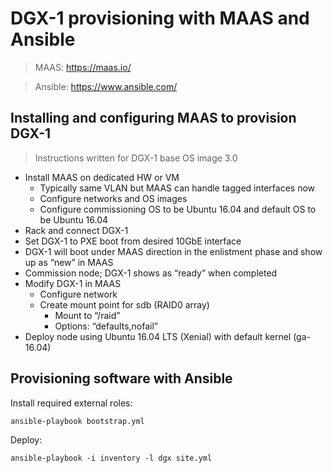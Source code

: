 
# DGX-1 provisioning with MAAS and Ansible
 
> MAAS: https://maas.io/

> Ansible: https://www.ansible.com/
  
## Installing and configuring MAAS to provision DGX-1

> Instructions written for DGX-1 base OS image 3.0
   
* Install MAAS on dedicated HW or VM
    * Typically same VLAN but MAAS can handle tagged interfaces now
    * Configure networks and OS images
    * Configure commissioning OS to be Ubuntu 16.04 and default OS to be Ubuntu 16.04
* Rack and connect DGX-1
* Set DGX-1 to PXE boot from desired 10GbE interface
* DGX-1 will boot under MAAS direction in the enlistment phase and show up as “new” in MAAS
* Commission node; DGX-1 shows as “ready” when completed
* Modify DGX-1 in MAAS
    * Configure network
    * Create mount point for sdb (RAID0 array)
        * Mount to “/raid”
        * Options: “defaults,nofail”
* Deploy node using Ubuntu 16.04 LTS (Xenial) with default kernel (ga-16.04)


## Provisioning software with Ansible

Install required external roles:

`ansible-playbook bootstrap.yml`

Deploy:

`ansible-playbook -i inventory -l dgx site.yml`
